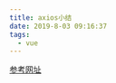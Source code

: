 ```yaml
---
title: axios小结
date: 2019-8-03 09:16:37
tags:
  - vue
---
```


[参考网址](https://blog.csdn.net/qq383366204/article/details/80268007)
